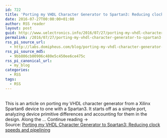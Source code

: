 ```yaml
---
id: 722
title: 'Porting my VHDL Character Generator to Spartan3: Reducing clock speeds and pipelining'
date: 2016-07-27T00:00:00+01:00
author: RSS reader
layout: post
guid: http://www.uelectronics.info/2016/07/27/porting-my-vhdl-character-generator-to-spartan3-reducing-clock-speeds-and-pipelining/
permalink: /2016/07/27/porting-my-vhdl-character-generator-to-spartan3-reducing-clock-speeds-and-pipelining/
rss_pi_source_url:
  - http://labs.domipheus.com/blog/porting-my-vhdl-character-generator-to-spartan3-reducing-clock-speeds-and-pipelining/
rss_pi_source_md5:
  - 9bb806cb00906c480e5c450ee6ce475c
rss_pi_canonical_url:
  - my_blog
categories:
  - RSS
tags:
  - RSS
---
```

&#013;  
This is an article on porting my VHDL character generator from a Xilinx Spartan6 device to one with a Spartan3. It starts off as a simple port, analyzing device primitive differences and accounting for them in the design. Along the … Continue reading →&#013;  
Source: <a href="http://labs.domipheus.com/blog/porting-my-vhdl-character-generator-to-spartan3-reducing-clock-speeds-and-pipelining/" target="_blank">Porting my VHDL Character Generator to Spartan3: Reducing clock speeds and pipelining</a>